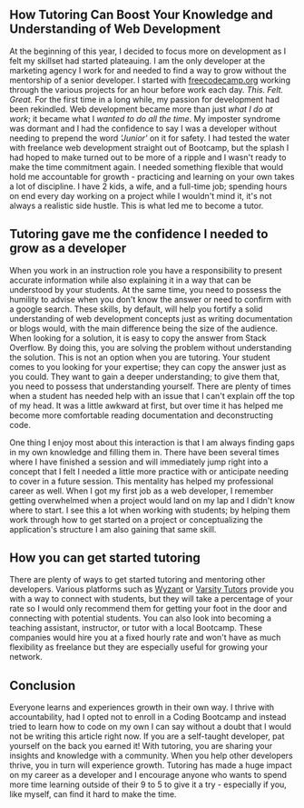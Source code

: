 ## How Tutoring Can Boost Your Knowledge and Understanding of Web Development

At the beginning of this year, I decided to focus more on development as I felt my skillset had started plateauing. I am the only developer at the marketing agency I work for and needed to find a way to grow without the mentorship of a senior developer. I started with  [freecodecamp.org](https://freecodecamp.org)  working through the various projects for an hour before work each day. *This. Felt. Great.* For the first time in a long while, my passion for development had been rekindled. Web development became more than just *what I do at work*; it became what I *wanted to do all the time*. My imposter syndrome was dormant and I had the confidence to say I was a developer without needing to prepend the word *'Junior'* on it for safety. I  had tested the water with freelance web development straight out of Bootcamp, but the splash I had hoped to make turned out to be more of a ripple and I wasn't ready to make the time commitment again. I needed something flexible that would hold me accountable for growth - practicing and learning on your own takes a lot of discipline. I have 2 kids, a wife, and a full-time job; spending hours on end every day working on a project while I wouldn't mind it, it's not always a realistic side hustle. This is what led me to become a tutor. 

## Tutoring gave me the confidence I needed to grow as a developer

When you work in an instruction role you have a responsibility to present accurate information while also explaining it in a way that can be understood by your students. At the same time, you need to possess the humility to advise when you don't know the answer or need to confirm with a google search. These skills, by default, will help you fortify a solid understanding of web development concepts just as writing documentation or blogs would, with the main difference being the size of the audience. When looking for a solution, it is easy to copy the answer from Stack Overflow. By doing this, you are solving the problem without understanding the solution. This is not an option when you are tutoring. Your student comes to you looking for your expertise; they can copy the answer just as you could. They want to gain a deeper understanding; to give them that, you need to possess that understanding yourself. There are plenty of times when a student has needed help with an issue that I can't explain off the top of my head. It was a little awkward at first, but over time it has helped me become more comfortable reading documentation and deconstructing code. 

One thing I enjoy most about this interaction is that I am always finding gaps in my own knowledge and filling them in. There have been several times where I have finished a session and will immediately jump right into a concept that I felt I needed a little more practice with or anticipate needing to cover in a future session. This mentality has helped my professional career as well. When I got my first job as a web developer, I remember getting overwhelmed when a project would land on my lap and I didn't know where to start. I see this a lot when working with students; by helping them work through how to get started on a project or conceptualizing the application's structure I am also gaining that same skill. 

## How you can get started tutoring

There are plenty of ways to get started tutoring and mentoring other developers. Various platforms such as  [Wyzant](https://www.wyzant.com/)  or  [Varsity Tutors](https://www.varsitytutors.com/)  provide you with a way to connect with students, but they will take a percentage of your rate so I would only recommend them for getting your foot in the door and connecting with potential students. You can also look into becoming a teaching assistant, instructor, or tutor with a local Bootcamp. These companies would hire you at a fixed hourly rate and won't have as much flexibility as freelance but they are especially useful for growing your network.

## Conclusion

Everyone learns and experiences growth in their own way. I thrive with accountability, had I opted not to enroll in a Coding Bootcamp and instead tried to learn how to code on my own I can say without a doubt that I would not be writing this article right now. If you are a self-taught developer, pat yourself on the back you earned it! With tutoring, you are sharing your insights and knowledge with a community. When you help other developers thrive, you in turn will experience growth. Tutoring has made a huge impact on my career as a developer and I encourage anyone who wants to spend more time learning outside of their 9 to 5 to give it a try - especially if you, like myself, can find it hard to make the time.